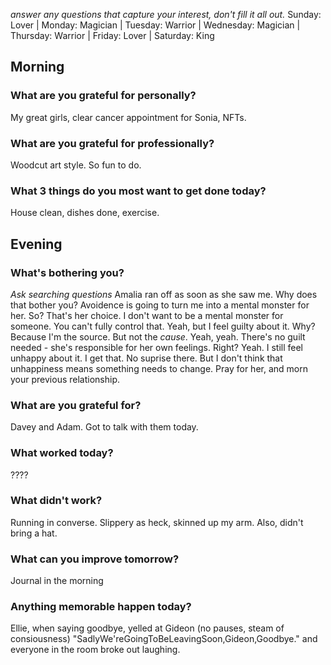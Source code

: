 
_answer any questions that capture your interest, don't fill it all out._
Sunday: Lover | Monday: Magician | Tuesday: Warrior | Wednesday: Magician | Thursday: Warrior | Friday: Lover | Saturday: King
## Morning
### What are you grateful for personally?
My great girls, clear cancer appointment for Sonia, NFTs.
### What are you grateful for professionally?
Woodcut art style. So fun to do.
### What 3 things do you most want to get done today?
House clean, dishes done, exercise.

## Evening

### What's bothering you?
_Ask searching questions_
Amalia ran off as soon as she saw me.
Why does that bother you?
Avoidence is going to turn me into a mental monster for her.
So? That's her choice.
I don't want to be a mental monster for someone.
You can't fully control that.
Yeah, but I feel guilty about it.
Why?
Because I'm the source.
But not the _cause_.
Yeah, yeah.
There's no guilt needed - she's responsible for her own feelings. Right?
Yeah. I still feel unhappy about it.
I get that. No suprise there. But I don't think that unhappiness means something needs to change. Pray for her, and morn your previous relationship.
### What are you grateful for?
Davey and Adam. Got to talk with them today.
### What worked today?
????
### What didn't work?
Running in converse. Slippery as heck, skinned up my arm. Also, didn't bring a hat.
### What can you improve tomorrow?
Journal in the morning
### Anything memorable happen today?
Ellie, when saying goodbye, yelled at Gideon (no pauses, steam of consiousness) "SadlyWe'reGoingToBeLeavingSoon,Gideon,Goodbye." and everyone in the room broke out laughing.